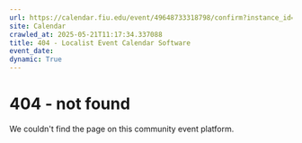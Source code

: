 ```yaml
---
url: https://calendar.fiu.edu/event/49648733318798/confirm?instance_id=49648733319823&return=https%3A%2F%2Fcalendar.fiu.edu%2Fcalendar%3Fevent_types%255B%255D%3D121722
site: Calendar
crawled_at: 2025-05-21T11:17:34.337088
title: 404 - Localist Event Calendar Software
event_date: 
dynamic: True
---
```


# 404 - not found
We couldn't find the page on this community event platform.
